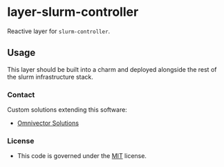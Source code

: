 # layer-slurm-controller

Reactive layer for `slurm-controller`.

## Usage

This layer should be built into a charm and deployed alongside the rest of the slurm infrastructure stack.

### Contact
Custom solutions extending this software:
* [Omnivector Solutions](https://omnivector.solutions/contact)

### License
* This code is governed under the [MIT](../copyright) license.


